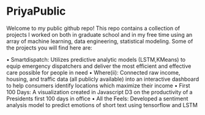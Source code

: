 # PriyaPublic

Welcome to my public github repo! 
This repo contains a collection of projects I worked on both in graduate school and in my free time using an array of machine learning, data engineering, statistical modeling.
Some of the projects you will find here are:

• Smartdispatch: Utilizes predictive analytic models (LSTM,KMeans) to equip emergency dispatchers and deliver the most
efficient and effective care possible for people in need
• Where(ii): Connected raw income, housing, and traffic data (all publicly available) into an interactive dashboard to help
consumers identify locations which maximize their income
• First 100 Days: A visualization created in Javascript D3 on the productivity of a Presidents first 100 days in office
• All the Feels: Developed a sentiment analysis model to predict emotions of short text using tensorflow and LSTM

